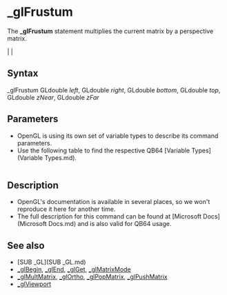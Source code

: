 # _glFrustum

The **_glFrustum** statement multiplies the current matrix by a perspective matrix.

  

|  |

## Syntax

_glFrustum GLdouble *left*, GLdouble *right*, GLdouble *bottom*, GLdouble *top*, GLdouble *zNear*, GLdouble *zFar*
  

## Parameters

* OpenGL is using its own set of variable types to describe its command parameters.
* Use the following table to find the respective QB64 [Variable Types](Variable Types.md).

```    Table 2: Relations between the OpenGL variable types vs. C/C++ and QB64.  ┌──────────────┬────────────────┬──────────────────────────────────────────┐  │    **OpenGL**    │     **C/C++**      │     **QB64**                                 │  ├──────────────┼────────────────┼──────────────────────────────────────────┤  │ GLenum       │ unsigned int   │ [_UNSIGNED](_UNSIGNED.md) [LONG](LONG.md)                           │  ├──────────────┼────────────────┼──────────────────────────────────────────┤  │ GLboolean    │ unsigned char  │ [_UNSIGNED](_UNSIGNED.md) [_BYTE](_BYTE.md)                          │  ├──────────────┼────────────────┼──────────────────────────────────────────┤  │ GLbitfield   │ unsigned int   │ [_UNSIGNED](_UNSIGNED.md) [LONG](LONG.md)                           │  ├──────────────┼────────────────┼──────────────────────────────────────────┤  │ GLbyte       │ signed char    │ [_BYTE](_BYTE.md)                                    │  ├──────────────┼────────────────┼──────────────────────────────────────────┤  │ GLshort      │ short          │ [INTEGER](INTEGER.md)                                  │  ├──────────────┼────────────────┼──────────────────────────────────────────┤  │ GLint        │ int            │ [LONG](LONG.md)                                     │  ├──────────────┼────────────────┼──────────────────────────────────────────┤  │ GLsizei      │ int            │ [LONG](LONG.md)                                     │  ├──────────────┼────────────────┼──────────────────────────────────────────┤  │ GLubyte      │ unsigned char  │ [_UNSIGNED](_UNSIGNED.md) [_BYTE](_BYTE.md)                          │  ├──────────────┼────────────────┼──────────────────────────────────────────┤  │ GLushort     │ unsigned short │ [_UNSIGNED](_UNSIGNED.md) [INTEGER](INTEGER.md)                        │  ├──────────────┼────────────────┼──────────────────────────────────────────┤  │ GLuint       │ unsigned int   │ [_UNSIGNED](_UNSIGNED.md) [LONG](LONG.md)                           │  ├──────────────┼────────────────┼──────────────────────────────────────────┤  │ GLfloat      │ float          │ [SINGLE](SINGLE.md)                                   │  ├──────────────┼────────────────┼──────────────────────────────────────────┤  │ GLclampf     │ float          │ [SINGLE](SINGLE.md)                                   │  ├──────────────┼────────────────┼──────────────────────────────────────────┤  │ GLdouble     │ double         │ [DOUBLE](DOUBLE.md)                                   │  ├──────────────┼────────────────┼──────────────────────────────────────────┤  │ GLclampd     │ double         │ [DOUBLE](DOUBLE.md)                                   │  ├──────────────┼────────────────┼──────────────────────────────────────────┤  │ GLvoid   **(1)** │ void           │ [_OFFSET](_OFFSET.md)(any fixed lenght string or [_BYTE](_BYTE.md) │  │              │                │         array element)                   │  └──────────────┴────────────────┴──────────────────────────────────────────┘  **Note:** If a parameter has an asterisk (*) in front, then it's a pointer to        the designated OpenGL variable type, rather than a value of that type.        Those must be passed using the [_OFFSET](_OFFSET.md)(...) notation.   **E.g.**  GLuint *anyParam is actually the offset of a [_UNSIGNED](_UNSIGNED.md) [LONG](LONG.md) (~&)        variable or array, which must be passed as [_OFFSET](_OFFSET.md)(anyVar~&) or        [_OFFSET](_OFFSET.md)(anyArr~&()) respectively.    **(1)**  This type is regularly only used for pointers (with asterisk (*)) to        any byte sized memory data, hence [_BYTE](_BYTE.md) or fixed length strings.  
```

  

## Description

* OpenGL's documentation is available in several places, so we won't reproduce it here for another time.
* The full description for this command can be found at [Microsoft Docs](Microsoft Docs.md) and is also valid for QB64 usage.

  

## See also

* [SUB _GL](SUB _GL.md)
* [_glBegin](_glBegin.md), [_glEnd](_glEnd.md), [_glGet](_glGet.md), [_glMatrixMode](_glMatrixMode.md)
* [_glMultMatrix](_glMultMatrix.md), [_glOrtho](_glOrtho.md), [_glPopMatrix](_glPopMatrix.md), [_glPushMatrix](_glPushMatrix.md)
* [_glViewport](_glViewport.md)

  
